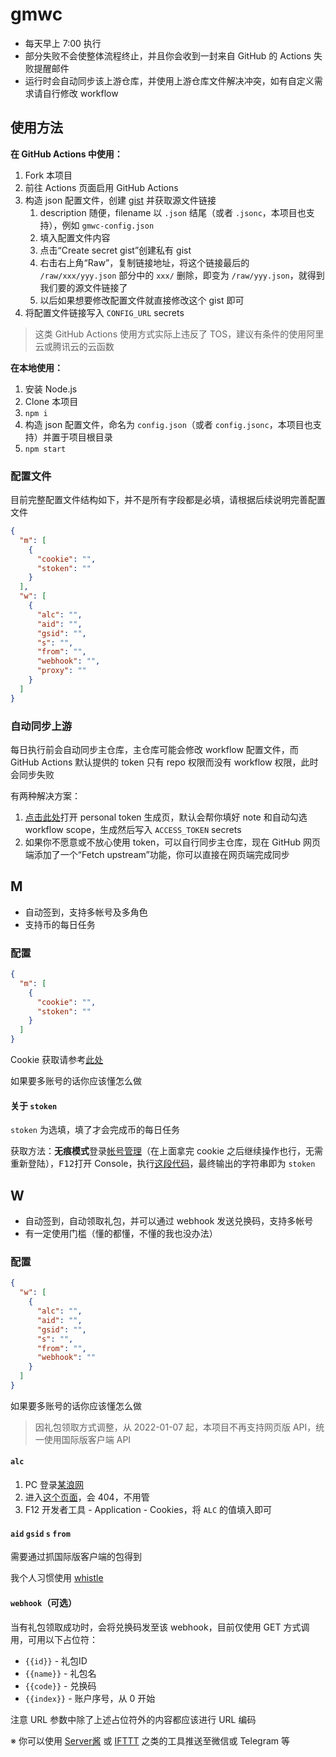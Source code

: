 # gmwc

- 每天早上 7:00 执行
- 部分失败不会使整体流程终止，并且你会收到一封来自 GitHub 的 Actions 失败提醒邮件
- 运行时会自动同步该上游仓库，并使用上游仓库文件解决冲突，如有自定义需求请自行修改 workflow

## 使用方法

**在 GitHub Actions 中使用：**

1. Fork 本项目
2. 前往 Actions 页面启用 GitHub Actions
3. 构造 json 配置文件，创建 [gist](https://gist.github.com/) 并获取源文件链接
   1. description 随便，filename 以 `.json` 结尾（或者 `.jsonc`，本项目也支持），例如 `gmwc-config.json`
   2. 填入配置文件内容
   3. 点击“Create secret gist”创建私有 gist
   4. 右击右上角“Raw”，复制链接地址，将这个链接最后的 `/raw/xxx/yyy.json` 部分中的 `xxx/` 删除，即变为 `/raw/yyy.json`，就得到我们要的源文件链接了
   5. 以后如果想要修改配置文件就直接修改这个 gist 即可
4. 将配置文件链接写入 `CONFIG_URL` secrets

> 这类 GitHub Actions 使用方式实际上违反了 TOS，建议有条件的使用阿里云或腾讯云的云函数

**在本地使用：**

1. 安装 Node.js
2. Clone 本项目
3. `npm i`
4. 构造 json 配置文件，命名为 `config.json`（或者 `config.jsonc`，本项目也支持）并置于项目根目录
5. `npm start`

### 配置文件

目前完整配置文件结构如下，并不是所有字段都是必填，请根据后续说明完善配置文件

```json
{
  "m": [
    {
      "cookie": "",
      "stoken": ""
    }
  ],
  "w": [
    {
      "alc": "",
      "aid": "",
      "gsid": "",
      "s": "",
      "from": "",
      "webhook": "",
      "proxy": ""
    }
  ]
}
```

### 自动同步上游

每日执行前会自动同步主仓库，主仓库可能会修改 workflow 配置文件，而 GitHub Actions 默认提供的 token 只有 repo 权限而没有 workflow 权限，此时会同步失败

有两种解决方案：

1. [点击此处](https://github.com/settings/tokens/new?description=genshin-mys-checkin&scopes=workflow)打开 personal token 生成页，默认会帮你填好 note 和自动勾选 workflow scope，生成然后写入 `ACCESS_TOKEN` secrets  
2. 如果你不愿意或不放心使用 token，可以自行同步主仓库，现在 GitHub 网页端添加了一个“Fetch upstream”功能，你可以直接在网页端完成同步

## M

- 自动签到，支持多帐号及多角色
- 支持币的每日任务

### 配置

```json
{
  "m": [
    {
      "cookie": "",
      "stoken": ""
    }
  ]
}
```

Cookie 获取请参考[此处](https://git.io/JM9KN)

如果要多账号的话你应该懂怎么做

#### 关于 `stoken`

`stoken` 为选填，填了才会完成币的每日任务

获取方法：**无痕模式**登录[帐号管理](https://tinyurl.com/2p947bth)（在上面拿完 cookie 之后继续操作也行，无需重新登陆），<kbd>F12</kbd>打开 Console，执行[这段代码](https://gist.github.com/Tsuk1ko/cdd5bbf4b89faa7f3b140ee59923b5a3)，最终输出的字符串即为 `stoken`

## W

- 自动签到，自动领取礼包，并可以通过 webhook 发送兑换码，支持多帐号
- 有一定使用门槛（懂的都懂，不懂的我也没办法）

### 配置

```json
{
  "w": [
    {
      "alc": "",
      "aid": "",
      "gsid": "",
      "s": "",
      "from": "",
      "webhook": ""
    }
  ]
}
```

如果要多账号的话你应该懂怎么做

> 因礼包领取方式调整，从 2022-01-07 起，本项目不再支持网页版 API，统一使用国际版客户端 API

#### `alc`

1. PC 登录[某浪网](https://www.sina.com.cn/)
2. 进入[这个页面](https://login.sina.com.cn/sso/test)，会 404，不用管
3. F12 开发者工具 - Application - Cookies，将 `ALC` 的值填入即可

#### `aid` `gsid` `s` `from`

需要通过抓国际版客户端的包得到

我个人习惯使用 [whistle](https://github.com/avwo/whistle)

#### `webhook`（可选）

当有礼包领取成功时，会将兑换码发至该 webhook，目前仅使用 GET 方式调用，可用以下占位符：

- `{{id}}` - 礼包ID
- `{{name}}` - 礼包名
- `{{code}}` - 兑换码
- `{{index}}` - 账户序号，从 0 开始

注意 URL 参数中除了上述占位符外的内容都应该进行 URL 编码

※ 你可以使用 [Server酱](http://sc.ftqq.com/3.version) 或 [IFTTT](https://ifttt.com/) 之类的工具推送至微信或 Telegram 等
